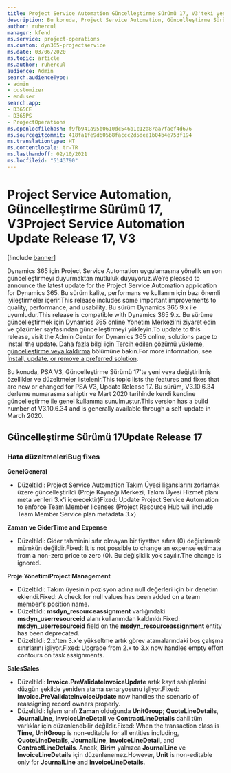 ```yaml
---
title: Project Service Automation Güncelleştirme Sürümü 17, V3'teki yenilikler veya değişiklikler
description: Bu konuda, Project Service Automation, Güncelleştirme Sürümü 17, V3'teki özellikler ve düzeltmeler listelenir.
author: ruhercul
manager: kfend
ms.service: project-operations
ms.custom: dyn365-projectservice
ms.date: 03/06/2020
ms.topic: article
ms.author: ruhercul
audience: Admin
search.audienceType:
- admin
- customizer
- enduser
search.app:
- D365CE
- D365PS
- ProjectOperations
ms.openlocfilehash: f9fb941a95b0610dc546b1c12a87aa7faef4d676
ms.sourcegitcommit: 418fa1fe9d605b8faccc2d5dee1b04b4e753f194
ms.translationtype: HT
ms.contentlocale: tr-TR
ms.lasthandoff: 02/10/2021
ms.locfileid: "5143790"
---
```

# <a name="project-service-automation-update-release-17-v3"></a><span data-ttu-id="aa025-103">Project Service Automation, Güncelleştirme Sürümü 17, V3</span><span class="sxs-lookup"><span data-stu-id="aa025-103">Project Service Automation Update Release 17, V3</span></span>

[!include [banner](../includes/psa-now-project-operations.md)]

<span data-ttu-id="aa025-104">Dynamics 365 için Project Service Automation uygulamasına yönelik en son güncelleştirmeyi duyurmaktan mutluluk duyuyoruz.</span><span class="sxs-lookup"><span data-stu-id="aa025-104">We’re pleased to announce the latest update for the Project Service Automation application for Dynamics 365.</span></span> <span data-ttu-id="aa025-105">Bu sürüm kalite, performans ve kullanım için bazı önemli iyileştirmeler içerir.</span><span class="sxs-lookup"><span data-stu-id="aa025-105">This release includes some important improvements to quality, performance, and usability.</span></span>  <span data-ttu-id="aa025-106">Bu sürüm Dynamics 365 9.x ile uyumludur.</span><span class="sxs-lookup"><span data-stu-id="aa025-106">This release is compatible with Dynamics 365 9.x.</span></span> <span data-ttu-id="aa025-107">Bu sürüme güncelleştirmek için Dynamics 365 online Yönetim Merkezi'ni ziyaret edin ve çözümler sayfasından güncelleştirmeyi yükleyin.</span><span class="sxs-lookup"><span data-stu-id="aa025-107">To update to this release, visit the Admin Center for Dynamics 365 online, solutions page to install the update.</span></span> <span data-ttu-id="aa025-108">Daha fazla bilgi için [Tercih edilen çözümü yükleme, güncelleştirme veya kaldırma](https://docs.microsoft.com/power-platform/admin/install-remove-preferred-solution) bölümüne bakın.</span><span class="sxs-lookup"><span data-stu-id="aa025-108">For more information, see [Install, update, or remove a preferred solution](https://docs.microsoft.com/power-platform/admin/install-remove-preferred-solution).</span></span>

<span data-ttu-id="aa025-109">Bu konuda, PSA V3, Güncelleştirme Sürümü 17'te yeni veya değiştirilmiş özellikler ve düzeltmeler listelenir.</span><span class="sxs-lookup"><span data-stu-id="aa025-109">This topic lists the features and fixes that are new or changed for PSA V3, Update Release 17.</span></span> <span data-ttu-id="aa025-110">Bu sürüm, V3.10.6.34 derleme numarasına sahiptir ve Mart 2020 tarihinde kendi kendine güncelleştirme ile genel kullanıma sunulmuştur.</span><span class="sxs-lookup"><span data-stu-id="aa025-110">This version has a build number of V3.10.6.34 and is generally available through a self-update in March 2020.</span></span>


## <a name="update-release-17"></a><span data-ttu-id="aa025-111">Güncelleştirme Sürümü 17</span><span class="sxs-lookup"><span data-stu-id="aa025-111">Update Release 17</span></span>

### <a name="bug-fixes"></a><span data-ttu-id="aa025-112">Hata düzeltmeleri</span><span class="sxs-lookup"><span data-stu-id="aa025-112">Bug fixes</span></span>

<span data-ttu-id="aa025-113">**Genel**</span><span class="sxs-lookup"><span data-stu-id="aa025-113">**General**</span></span>

- <span data-ttu-id="aa025-114">Düzeltildi: Project Service Automation Takım Üyesi lisanslarını zorlamak üzere güncelleştirildi (Proje Kaynağı Merkezi, Takım Üyesi Hizmet planı meta verileri 3.x'i içerecektir)</span><span class="sxs-lookup"><span data-stu-id="aa025-114">Fixed: Update Project Service Automation to enforce Team Member licenses (Project Resource Hub will include Team Member Service plan metadata 3.x)</span></span>
 
<span data-ttu-id="aa025-115">**Zaman ve Gider**</span><span class="sxs-lookup"><span data-stu-id="aa025-115">**Time and Expense**</span></span>

- <span data-ttu-id="aa025-116">Düzeltildi: Gider tahminini sıfır olmayan bir fiyattan sıfıra (0) değiştirmek mümkün değildir.</span><span class="sxs-lookup"><span data-stu-id="aa025-116">Fixed: It is not possible to change an expense estimate from a non-zero price to zero (0).</span></span> <span data-ttu-id="aa025-117">Bu değişiklik yok sayılır.</span><span class="sxs-lookup"><span data-stu-id="aa025-117">The change is ignored.</span></span>

<span data-ttu-id="aa025-118">**Proje Yönetimi**</span><span class="sxs-lookup"><span data-stu-id="aa025-118">**Project Management**</span></span>

- <span data-ttu-id="aa025-119">Düzeltildi: Takım üyesinin pozisyon adına null değerleri için bir denetim eklendi.</span><span class="sxs-lookup"><span data-stu-id="aa025-119">Fixed: A check for null values has been added on a team member's position name.</span></span>
- <span data-ttu-id="aa025-120">Düzeltildi: **msdyn_resourceassignment** varlığındaki **msdyn_userresourceid** alanı kullanımdan kaldırıldı.</span><span class="sxs-lookup"><span data-stu-id="aa025-120">Fixed: **msdyn_userresourceid** field on the **msdyn_resourceassignment** entity has been deprecated.</span></span>
- <span data-ttu-id="aa025-121">Düzeltildi: 2.x'ten 3.x'e yükseltme artık görev atamalarındaki boş çalışma sınırlarını işliyor.</span><span class="sxs-lookup"><span data-stu-id="aa025-121">Fixed: Upgrade from 2.x to 3.x now handles empty effort contours on task assignments.</span></span>

<span data-ttu-id="aa025-122">**Sales**</span><span class="sxs-lookup"><span data-stu-id="aa025-122">**Sales**</span></span>

- <span data-ttu-id="aa025-123">Düzeltildi: **Invoice.PreValidateInvoiceUpdate** artık kayıt sahiplerini düzgün şekilde yeniden atama senaryosunu işliyor.</span><span class="sxs-lookup"><span data-stu-id="aa025-123">Fixed: **Invoice.PreValidateInvoiceUpdate** now handles the scenario of reassigning record owners properly.</span></span>
- <span data-ttu-id="aa025-124">Düzeltildi: İşlem sınıfı **Zaman** olduğunda **UnitGroup**; **QuoteLineDetails**, **JournalLine**, **InvoiceLineDetail** ve **ContractLineDetails** dahil tüm varlıklar için düzenlenebilir değildir.</span><span class="sxs-lookup"><span data-stu-id="aa025-124">Fixed: When the transaction class is **Time**, **UnitGroup** is non-editable for all entities including, **QuoteLineDetails**, **JournalLine**, **InvoiceLineDetail**, and **ContractLineDetails**.</span></span> <span data-ttu-id="aa025-125">Ancak, **Birim** yalnızca **JournalLine** ve **InvoiceLineDetails** için düzenlenemez.</span><span class="sxs-lookup"><span data-stu-id="aa025-125">However, **Unit** is non-editable only for **JournalLine** and **InvoiceLineDetails**.</span></span>


